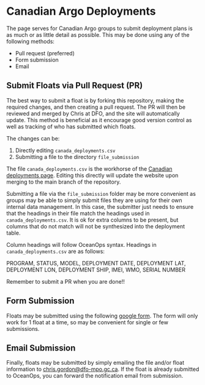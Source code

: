 
# Canadian Argo Deployments

The page serves for Canadian Argo groups to submit deployment plans is as much or as little detail as possible. This may be done using any of the following methods: 

- Pull request (preferred)
- Form submission
- Email

## Submit Floats via Pull Request (PR)

The best way to submit a float is by forking this repository, making the required changes, and then creating a pull request. The PR will then be reviewed and merged by Chris at DFO, and the site will automatically update. This method is beneficial as it encourage good version control as well as tracking of who has submitted which floats. 

The changes can be:

1. Directly editing `canada_deployments.csv`
2. Submitting a file to the directory `file_submission`

The file `canada_deployments.csv` is the workhorse of the [Canadian deployments page](https://argocanada.github.io/blog/deployment.html). Editing this directly will update the website upon merging to the main branch of the repository. 

Submitting a file via the `file_submission` folder may be more convenient as groups may be able to simply submit files they are using for their own internal data management. In this case, the submitter just needs to ensure that the headings in their file match the headings used in `canada_deployments.csv`. It is ok for extra columns to be present, but columns that do not match will not be synthesized into the deployment table.

Column headings will follow OceanOps syntax. Headings in `canada_deployments.csv` are as follows:

PROGRAM, STATUS, MODEL, DEPLOYMENT DATE, DEPLOYMENT LAT, DEPLOYMENT LON, DEPLOYMENT SHIP, IMEI, WMO, SERIAL NUMBER

Remember to submit a PR when you are done!!

## Form Submission

Floats may be submitted using the following [google form](https://docs.google.com/forms/d/e/1FAIpQLScsgQ2kJjSdpOTmVxt89-o6vQZ-7mUyqXlRuPBjgJOXiavfgQ/viewform?usp=sf_link). The form will only work for 1 float at a time, so may be convenient for single or few submissions. 

## Email Submission

Finally, floats may be submitted by simply emailing the file and/or float information to [chris.gordon@dfo-mpo.gc.ca](mailto:chris.gordon@dfo-mpo.gc.ca). If the float is already submitted to OceanOps, you can forward the notification email from submission.
